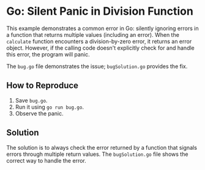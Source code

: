 # Go: Silent Panic in Division Function

This example demonstrates a common error in Go: silently ignoring errors in a function that returns multiple values (including an error). When the `calculate` function encounters a division-by-zero error, it returns an error object.  However, if the calling code doesn't explicitly check for and handle this error, the program will panic.

The `bug.go` file demonstrates the issue; `bugSolution.go` provides the fix.

## How to Reproduce
1. Save `bug.go`.
2. Run it using `go run bug.go`.
3. Observe the panic.

## Solution
The solution is to always check the error returned by a function that signals errors through multiple return values.  The `bugSolution.go` file shows the correct way to handle the error.
